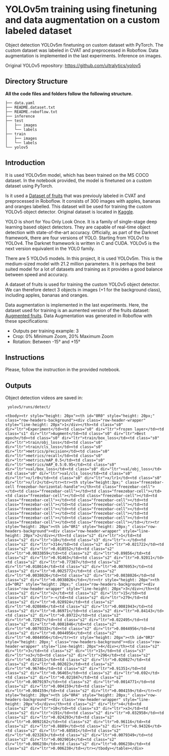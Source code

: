 # YOLOv5m training using finetuning and data augmentation on a custom labeled dataset

Object detection YOLOv5m finetuning on custom dataset with PyTorch. The custom dataset was labeled in CVAT and preprocessed in Roboflow. Data augmentation is implemented in the last experiments. Inference on images.

Original YOLOv5 repository:
https://github.com/ultralytics/yolov5

## Directory Structure

**All the code files and folders follow the following structure.**

```
├── data.yaml
├── README.dataset.txt
├── README.roboflow.txt
├── inference
├── test
│   ├── images
│   └── labels
├── train
│   ├── images
│   └── labels
└── yolov5
```

## Introduction

It is used YOLOv5m model, which has been trained on the MS COCO dataset. In the notebook provided, the model is finetuned on a custom dataset using PyTorch. 

Is it used a <a href="https://app.roboflow.com/ds/ReliRzR2PO?key=INYILG4hU7" target="_blank">Dataset of fruits</a> that was previouly labeled in CVAT and preprocessed in Roboflow. It consists of 300 images with apples, bananas and oranges labelled. This dataset will be used for training the custom YOLOv5 object detector. Original dataset is located in <a href="https://www.kaggle.com/datasets/mbkinaci/fruit-images-for-object-detection" target="_blank">Kaggle</a>.

YOLO is short for You Only Look Once. It is a family of single-stage deep learning based object detectors. They are capable of real-time object detection with state-of-the-art accuracy. Officially, as part of the Darknet framework, there are four versions of YOLO. Starting from YOLOv1 to YOLOv4. The Darknet framework is written in C and CUDA. YOLOv5 is the next version equivalent in the YOLO family. 

There are 5 YOLOv5 models. In this project, it is used YOLOv5m. This is the medium-sized model with 21.2 million parameters. It is perhaps the best suited model for a lot of datasets and training as it provides a good balance between speed and accuracy.

A dataset of fruits is used for training the custom YOLOv5 object detector. We can therefore detect 3 objects in images (+1 for the background class), including apples, bananas and oranges.

Data augmentation is implemented in the last experiments. Here, the dataset used for training is an aumented version of the fruits dataset: <a href="https://app.roboflow.com/ds/w115d8mw7V?key=H7V9pu9bcS" target="_blank">Augmented fruits</a>. Data Augmentation was generated in Roboflow with these specifications:
- Outputs per training example: 3
- Crop: 0% Minimum Zoom, 20% Maximum Zoom
- Rotation: Between -15° and +15°


## Instructions

Please, follow the instruction in the provided notebook.


## Outputs

Object detection videos are saved in:
```
 yolov5/runs/detect/
 ```

<meta http-equiv="Content-Type" content="text/html; charset=utf-8"><link type="text/css" rel="stylesheet" href="resources/sheet.css" >
<div class="ritz grid-container" dir="ltr"><table class="waffle" cellspacing="0" cellpadding="0">


	<tbody><tr style="height: 20px"><th id="0R0" style="height: 20px;" class="row-headers-background"><div class="row-header-wrapper" style="line-height: 20px">1</div></th><td class="s0" dir="ltr">Experiment</td><td class="s0" dir="ltr">frozen layer</td><td class="s1" dir="ltr">Augment</td><td class="s0" dir="ltr">Best epoch</td><td class="s0" dir="ltr">train/box_loss</td><td class="s0" dir="ltr">train/obj_loss</td><td class="s0" dir="ltr">train/cls_loss</td><td class="s0" dir="ltr">metrics/precision</td><td class="s0" dir="ltr">metrics/recall</td><td class="s0" dir="ltr">metrics/mAP_0.5</td><td class="s0" dir="ltr">metrics/mAP_0.5:0.95</td><td class="s0" dir="ltr">val/box_loss</td><td class="s0" dir="ltr">val/obj_loss</td><td class="s0" dir="ltr">val/cls_loss</td><td class="s0" dir="ltr">x/lr0</td><td class="s0" dir="ltr">x/lr1</td><td class="s0" dir="ltr">x/lr2</td></tr><tr><th style="height:3px;" class="freezebar-cell freezebar-horizontal-handle"></th><td class="freezebar-cell"></td><td class="freezebar-cell"></td><td class="freezebar-cell"></td><td class="freezebar-cell"></td><td class="freezebar-cell"></td><td class="freezebar-cell"></td><td class="freezebar-cell"></td><td class="freezebar-cell"></td><td class="freezebar-cell"></td><td class="freezebar-cell"></td><td class="freezebar-cell"></td><td class="freezebar-cell"></td><td class="freezebar-cell"></td><td class="freezebar-cell"></td><td class="freezebar-cell"></td><td class="freezebar-cell"></td><td class="freezebar-cell"></td></tr><tr style="height: 20px"><th id="0R1" style="height: 20px;" class="row-headers-background"><div class="row-header-wrapper" style="line-height: 20px">2</div></th><td class="s2" dir="ltr">1</td><td class="s2" dir="ltr">18</td><td class="s3" dir="ltr">-</td><td class="s2" dir="ltr">314</td><td class="s2" dir="ltr">0.021722</td><td class="s2" dir="ltr">0.018552</td><td class="s2" dir="ltr">0.0033859</td><td class="s2" dir="ltr">0.89856</td><td class="s2" dir="ltr">0.91463</td><td class="s2" dir="ltr">0.92011</td><td class="s2" dir="ltr">0.77387</td><td class="s2" dir="ltr">0.018614</td><td class="s2" dir="ltr">0.0076953</td><td class="s2" dir="ltr">0.0025772</td><td class="s2" dir="ltr">0.0038026</td><td class="s2" dir="ltr">0.0038026</td><td class="s2" dir="ltr">0.0038026</td></tr><tr style="height: 20px"><th id="0R2" style="height: 20px;" class="row-headers-background"><div class="row-header-wrapper" style="line-height: 20px">3</div></th><td class="s2" dir="ltr">2</td><td class="s2" dir="ltr">15</td><td class="s3" dir="ltr">-</td><td class="s2" dir="ltr">279</td><td class="s2" dir="ltr">0.028924</td><td class="s2" dir="ltr">0.020846</td><td class="s2" dir="ltr">0.0081943</td><td class="s2" dir="ltr">0.86971</td><td class="s2" dir="ltr">0.84143</td><td class="s2" dir="ltr">0.89722</td><td class="s2" dir="ltr">0.72927</td><td class="s2" dir="ltr">0.022495</td><td class="s2" dir="ltr">0.0081846</td><td class="s2" dir="ltr">0.0079333</td><td class="s2" dir="ltr">0.0044956</td><td class="s2" dir="ltr">0.0044956</td><td class="s2" dir="ltr">0.0044956</td></tr><tr style="height: 20px"><th id="0R3" style="height: 20px;" class="row-headers-background"><div class="row-header-wrapper" style="line-height: 20px">4</div></th><td class="s2" dir="ltr">3</td><td class="s2" dir="ltr">15</td><td class="s3" dir="ltr">x3</td><td class="s2" dir="ltr">296</td><td class="s2" dir="ltr">0.021811</td><td class="s2" dir="ltr">0.020827</td><td class="s2" dir="ltr">0.002023</td><td class="s2" dir="ltr">0.96746</td><td class="s2" dir="ltr">0.91351</td><td class="s2" dir="ltr">0.96465</td><td class="s2" dir="ltr">0.692</td><td class="s2" dir="ltr">0.021847</td><td class="s2" dir="ltr">0.0079197</td><td class="s2" dir="ltr">0.0014771</td><td class="s2" dir="ltr">0.004159</td><td class="s2" dir="ltr">0.004159</td><td class="s2" dir="ltr">0.004159</td></tr><tr style="height: 20px"><th id="0R4" style="height: 20px;" class="row-headers-background"><div class="row-header-wrapper" style="line-height: 20px">5</div></th><td class="s2" dir="ltr">4</td><td class="s2" dir="ltr">18</td><td class="s3" dir="ltr">x3</td><td class="s2" dir="ltr">191</td><td class="s2" dir="ltr">0.032958</td><td class="s2" dir="ltr">0.024293</td><td class="s2" dir="ltr">0.0092162</td><td class="s2" dir="ltr">0.96116</td><td class="s2" dir="ltr">0.8889</td><td class="s2" dir="ltr">0.94326</td><td class="s2" dir="ltr">0.68581</td><td class="s2" dir="ltr">0.023283</td><td class="s2" dir="ltr">0.0079349</td><td class="s2" dir="ltr">0.0029014</td><td class="s2" dir="ltr">0.006238</td><td class="s2" dir="ltr">0.006238</td><td class="s2" dir="ltr">0.006238</td></tr></tbody></table></div>
